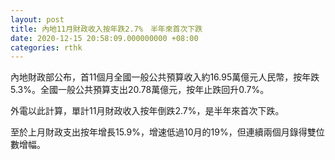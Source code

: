 ```yaml
---
layout: post
title: 內地11月財政收入按年跌2.7%　半年來首次下跌
date: 2020-12-15 20:58:09.000000000 +08:00
categories: rthk
---
```


內地財政部公布，首11個月全國一般公共預算收入約16.95萬億元人民幣，按年跌5.3%。全國一般公共預算支出20.78萬億元，按年止跌回升0.7%。

外電以此計算，單計11月財政收入按年倒跌2.7%，是半年來首次下跌。

至於上月財政支出按年增長15.9%，增速低過10月的19%，但連續兩個月錄得雙位數增幅。
